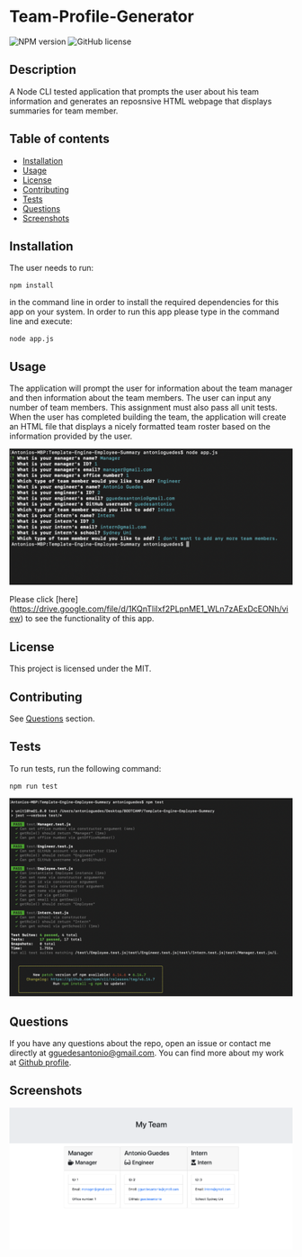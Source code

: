 # Team-Profile-Generator

  ![NPM version](https://img.shields.io/badge/npm-6.14.7-green)
![GitHub license](https://img.shields.io/badge/License-MIT-blue.svg)

  ## Description
  A Node CLI tested application that prompts the user about his team information and generates an reposnsive HTML webpage that displays summaries for team member.
  
  ## Table of contents
  
  * [Installation](#installation)
  * [Usage](#usage)
  * [License](#license)
  * [Contributing](#contributing)
  * [Tests](#tests)
  * [Questions](#questions)
  * [Screenshots](#screenshots)

  ## Installation
  The user needs to run:
  ```
  npm install
  ```
  in the command line in order to install the required dependencies for this app on your system. In order to run this app please type in the command line and execute:
  ```
  node app.js
  ```

  ## Usage
  The application will prompt the user for information about the team manager and then information about the team members. The user can input any number of team members. This assignment must also pass all unit tests. When the user has completed building the team, the application will create an HTML file that displays a nicely formatted team roster based on the information provided by the user.

  ![inquirer](./assets/inquirer.png)

  Please click [here] (https://drive.google.com/file/d/1KQnTliIxf2PLpnME1_WLn7zAExDcEONh/view) to see the functionality of this app.

  ## License
  This project is licensed under the MIT.

  ## Contributing
  See [Questions](#Questions) section.

  ## Tests
  To run tests, run the following command:

  ```
  npm run test
  ```

  ![test](./assets/test.png)

  ## Questions
  If you have any questions about the repo, open an issue or contact me directly at gguedesantonio@gmail.com. 
  You can find more about my work at [Github profile](https://github.com/guedesantonio). 

  ## Screenshots

  ![html_screenshot](./assets/ss.png)
